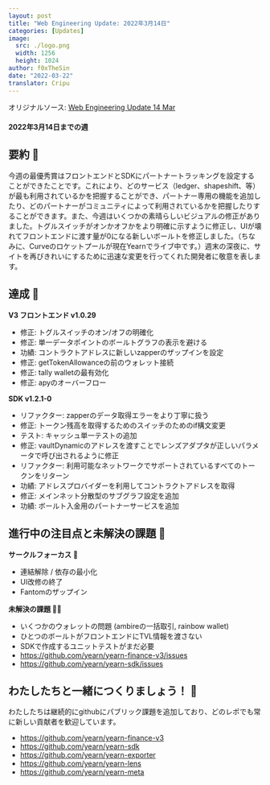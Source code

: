 ```yaml
---
layout: post
title: "Web Engineering Update: 2022年3月14日"
categories: [Updates]
image:
  src: ./logo.png
  width: 1256
  height: 1024
author: f0xTheSin
date: "2022-03-22"
translator: Cripu
---
```


オリジナルソース: [Web Engineering Update 14 Mar](https://yearnweb.substack.com/p/yearn-web-engineering-report?s=r)

#### 2022年3月14日までの週

## **要約 💌**

今週の最優秀賞はフロントエンドとSDKにパートナートラッキングを設定することができたことです。これにより、どのサービス（ledger、shapeshift、等）が最も利用されているかを把握することができ、パートナー専用の機能を追加したり、どのパートナーがコミュニティによって利用されているかを把握したりすることができます。また、今週はいくつかの素晴らしいビジュアルの修正がありました。トグルスイッチがオンかオフかをより明確に示すように修正し、UIが壊れてフロントエンドに渡す量が0になる新しいボールトを修正しました。（ちなみに、Curveのロケットプールが現在Yearnでライブ中です。）週末の深夜に、サイトを再びきれいにするために迅速な変更を行ってくれた開発者に敬意を表します。

## **達成 🎊**

**V3 フロントエンド v1.0.29**

- 修正: トグルスイッチのオン/オフの明確化
- 修正: 単一データポイントのボールトグラフの表示を避ける
- 功績: コントラクトアドレスに新しいzapperのザップインを設定
- 修正: getTokenAllowanceの前のウォレット接続
- 修正: tally walletの最有効化
- 修正: apyのオーバーフロー

**SDK v1.2.1-0**

- リファクター: zapperのデータ取得エラーをより丁寧に扱う
- 修正: トークン残高を取得するためのスイッチのためのif構文変更
- テスト: キャッシュ単一テストの追加
- 修正: vaultDynamicのアドレスを渡すことでレンズアダプタが正しいパラメータで呼び出されるように修正
- リファクター: 利用可能なネットワークでサポートされているすべてのトークンをリターン
- 功績: アドレスプロバイダーを利用してコントラクトアドレスを取得
- 修正: メインネット分散型のサブグラフ設定を追加
- 功績: ボールト入金用のパートナーサービスを追加

## **進行中の注目点と未解決の課題 🍙**

**サークルフォーカス 🔎**

- 連結解除 / 依存の最小化
- UI改修の終了
- Fantomのザップイン

**未解決の課題 🏴‍☠️**

- いくつかのウォレットの問題 (ambireの一括取引, rainbow wallet)
- ひとつのボールトがフロントエンドにTVL情報を渡さない
- SDKで作成するユニットテストがまだ必要
- https://github.com/yearn/yearn-finance-v3/issues
- https://github.com/yearn/yearn-sdk/issues

## **わたしたちと一緒につくりましょう！ 👷**

わたしたちは継続的にgithubにパブリック課題を追加しており、どのレポでも常に新しい貢献者を歓迎しています。

- https://github.com/yearn/yearn-finance-v3
- https://github.com/yearn/yearn-sdk
- https://github.com/yearn/yearn-exporter
- https://github.com/yearn/yearn-lens
- https://github.com/yearn/yearn-meta
